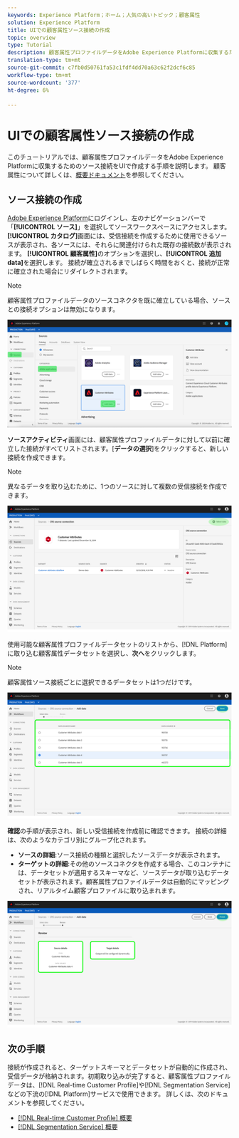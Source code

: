 ```yaml
---
keywords: Experience Platform；ホーム；人気の高いトピック；顧客属性
solution: Experience Platform
title: UIでの顧客属性ソース接続の作成
topic: overview
type: Tutorial
description: 顧客属性プロファイルデータをAdobe Experience Platformに収集するためのUIでソース接続を作成する方法を説明します。
translation-type: tm+mt
source-git-commit: c7fb0d50761fa53c1fdf4dd70a63c62f2dcf6c85
workflow-type: tm+mt
source-wordcount: '377'
ht-degree: 6%

---
```



# UIでの顧客属性ソース接続の作成

このチュートリアルでは、顧客属性プロファイルデータをAdobe Experience Platformに収集するためのソース接続をUIで作成する手順を説明します。 顧客属性について詳しくは、[概要ドキュメント](https://experienceleague.adobe.com/docs/core-services/interface/customer-attributes/attributes.html)を参照してください。

## ソース接続の作成

[Adobe Experience Platform](https://platform.adobe.com)にログインし、左のナビゲーションバーで「**[!UICONTROL ソース]**」を選択してソースワークスペースにアクセスします。 **[!UICONTROL カタログ]**&#x200B;画面には、受信接続を作成するために使用できるソースが表示され、各ソースには、それらに関連付けられた既存の接続数が表示されます。 **[!UICONTROL 顧客属性]**&#x200B;のオプションを選択し、**[!UICONTROL 追加data]**&#x200B;を選択します。 接続が確立されるまでしばらく時間をおくと、接続が正常に確立された場合にリダイレクトされます。

>[!NOTE]
>
>顧客属性プロファイルデータのソースコネクタを既に確立している場合、ソースとの接続オプションは無効になります。

![](../../../../images/tutorials/create/customer-attributes/catalog.png)

**ソースアクティビティ**&#x200B;画面には、顧客属性プロファイルデータに対して以前に確立した接続がすべてリストされます。[**データの選択**]をクリックすると、新しい接続を作成できます。

>[!NOTE]
>
>異なるデータを取り込むために、1つのソースに対して複数の受信接続を作成できます。

![](../../../../images/tutorials/create/customer-attributes/source_activity.png)

使用可能な顧客属性プロファイルデータセットのリストから、[!DNL Platform]に取り込む顧客属性データセットを選択し、**次へ**&#x200B;をクリックします。

>[!NOTE]
>
>顧客属性ソース接続ごとに選択できるデータセットは1つだけです。

![](../../../../images/tutorials/create/customer-attributes/select_data.png)

**確認**&#x200B;の手順が表示され、新しい受信接続を作成前に確認できます。 接続の詳細は、次のようなカテゴリ別にグループ化されます。

* **ソースの詳細**:ソース接続の種類と選択したソースデータが表示されます。
* **ターゲットの詳細**:その他のソースコネクタを作成する場合、このコンテナには、データセットが適用するスキーマなど、ソースデータが取り込むデータセットが表示されます。顧客属性プロファイルデータは自動的にマッピングされ、リアルタイム顧客プロファイルに取り込まれます。

![](../../../../images/tutorials/create/customer-attributes/review.png)

## 次の手順

接続が作成されると、ターゲットスキーマとデータセットが自動的に作成され、受信データが格納されます。初期取り込みが完了すると、顧客属性プロファイルデータは、[!DNL Real-time Customer Profile]や[!DNL Segmentation Service]などの下流の[!DNL Platform]サービスで使用できます。 詳しくは、次のドキュメントを参照してください。

* [[!DNL Real-time Customer Profile] 概要](../../../../../profile/home.md)
* [[!DNL Segmentation Service] 概要](../../../../../segmentation/home.md)
